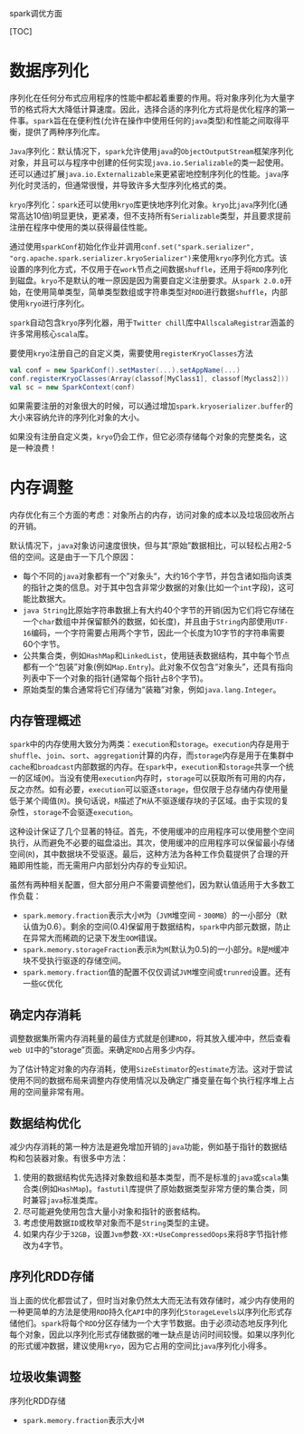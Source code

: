 spark调优方面

[TOC]



# 数据序列化

序列化在任何分布式应用程序的性能中都起着重要的作用。将对象序列化为大量字节的格式将大大降低计算速度。因此，选择合适的序列化方式将是优化程序的第一件事。`spark`旨在在便利性(允许在操作中使用任何的`java`类型)和性能之间取得平衡，提供了两种序列化库。

`Java`序列化：默认情况下，`spark`允许使用`java`的`ObjectOutputStream`框架序列化对象，并且可以与程序中创建的任何实现`java.io.Serializable`的类一起使用。还可以通过扩展`java.io.Externalizable`来更紧密地控制序列化的性能。`java`序列化时灵活的，但通常很慢，并导致许多大型序列化格式的类。

`kryo`序列化：`spark`还可以使用`kryo`库更快地序列化对象。`kryo`比`java`序列化(通常高达10倍)明显更快，更紧凑，但不支持所有`Serializable`类型，并且要求提前注册在程序中使用的类以获得最佳性能。

通过使用`sparkConf`初始化作业并调用`conf.set("spark.serializer", "org.apache.spark.serializer.kryoSerializer")`来使用`kryo`序列化方式。该设置的序列化方式，不仅用于在`work`节点之间数据`shuffle`，还用于将`RDD`序列化到磁盘。`kryo`不是默认的唯一原因是因为需要自定义注册要求。从`spark 2.0.0`开始，在使用简单类型，简单类型数组或字符串类型对`RDD`进行数据`shuffle`，内部使用`kryo`进行序列化。

`spark`自动包含`kryo`序列化器，用于`Twitter chill`库中`AllscalaRegistrar`涵盖的许多常用核心`scala`库。

要使用`kryo`注册自己的自定义类，需要使用`registerKryoClasses`方法

```scala
val conf = new SparkConf().setMaster(...).setAppName(...)
conf.registerKryoClasses(Array(classof[MyClass1], classof[Myclass2]))
val sc = new SparkContext(conf)
```

如果需要注册的对象很大的时候，可以通过增加`spark.kryoserializer.buffer`的大小来容纳允许的序列化对象的大小。

如果没有注册自定义类，`kryo`仍会工作，但它必须存储每个对象的完整类名，这是一种浪费！

# 内存调整

内存优化有三个方面的考虑：对象所占的内存，访问对象的成本以及垃圾回收所占的开销。

默认情况下，`java`对象访问速度很快，但与其“原始”数据相比，可以轻松占用2-5倍的空间。这是由于一下几个原因：

- 每个不同的`java`对象都有一个”对象头“，大约16个字节，并包含诸如指向该类的指针之类的信息。对于其中包含非常少数据的对象(比如一个`int`字段)，这可能比数据大。
- `java String`比原始字符串数据上有大约40个字节的开销(因为它们将它存储在一个`char`数组中并保留额外的数据，如长度)，并且由于`String`内部使用`UTF-16`编码，一个字符需要占用两个字节，因此一个长度为10字节的字符串需要60个字节。
- 公共集合类，例如`HashMap`和`LinkedList`，使用链表数据结构，其中每个节点都有一个“包装”对象(例如`Map.Entry`)。此对象不仅包含“对象头”，还具有指向列表中下一个对象的指针(通常每个指针占8个字节)。
- 原始类型的集合通常将它们存储为“装箱”对象，例如`java.lang.Integer`。

## 内存管理概述

`spark`中的内存使用大致分为两类：`execution`和`storage`。`execution`内存是用于`shuffle`、`join`、`sort`、`aggregation`计算的内存，而`storage`内存是用于在集群中`cache`和`broadcast`内部数据的内存。在`spark`中，`execution`和`storage`共享一个统一的区域(`M`)。当没有使用`execution`内存时，`storage`可以获取所有可用的内存，反之亦然。如有必要，`execution`可以驱逐`storage`，但仅限于总存储内存使用量低于某个阈值(`R`)。换句话说，`R`描述了`M`从不驱逐缓存块的子区域。由于实现的复杂性，`storage`不会驱逐`execution`。

这种设计保证了几个显著的特征。首先，不使用缓冲的应用程序可以使用整个空间执行，从而避免不必要的磁盘溢出。其次，使用缓冲的应用程序可以保留最小存储空间(`R`)，其中数据块不受驱逐。最后，这种方法为各种工作负载提供了合理的开箱即用性能，而无需用户内部划分内存的专业知识。

虽然有两种相关配置，但大部分用户不需要调整他们，因为默认值适用于大多数工作负载：

- `spark.memory.fraction`表示大小`M`为（`JVM`堆空间 - `300MB`）的一小部分（默认值为0.6）。剩余的空间(0.4)保留用于数据结构，`spark`中内部元数据，防止在异常大而稀疏的记录下发生`OOM`错误。
- `spark.memory.storageFraction`表示`R`为`M`(默认为0.5)的一小部分。`R`是`M`缓冲块不受执行驱逐的存储空间。
- `spark.memory.fraction`值的配置不仅仅调试`JVM`堆空间或`trunred`设置。还有一些`GC`优化

## 确定内存消耗

调整数据集所需内存消耗量的最佳方式就是创建`RDD`，将其放入缓冲中，然后查看`web UI`中的“storage”页面。来确定`RDD`占用多少内存。

为了估计特定对象的内存消耗，使用`SizeEstimator`的`estimate`方法。这对于尝试使用不同的数据布局来调整内存使用情况以及确定广播变量在每个执行程序堆上占用的空间量非常有用。

## 数据结构优化

减少内存消耗的第一种方法是避免增加开销的`java`功能，例如基于指针的数据结构和包装器对象。有很多中方法：

1. 使用的数据结构优先选择对象数组和基本类型，而不是标准的`java`或`scala`集合类(例如`HashMap`)。`fastutil`库提供了原始数据类型非常方便的集合类，同时兼容`java`标准类库。
2. 尽可能避免使用包含大量小对象和指针的嵌套结构。
3. 考虑使用数据`ID`或枚举对象而不是`String`类型的主键。
4. 如果内存少于`32GB`，设置`Jvm`参数`-XX:+UseCompressedOops`来将8字节指针修改为4字节。

## 序列化RDD存储

当上面的优化都尝试了，但时当对象仍然太大而无法有效存储时，减少内存使用的一种更简单的方法是使用`RDD`持久化`API`中的序列化`StorageLevels`以序列化形式存储他们。`spark`将每个`RDD`分区存储为一个大字节数据。由于必须动态地反序列化每个对象，因此以序列化形式存储数据的唯一缺点是访问时间较慢。如果以序列化的形式缓冲数据，建议使用`kryo`，因为它占用的空间比`java`序列化小得多。

## 垃圾收集调整

序列化RDD存储

- `spark.memory.fraction`表示大小`M`